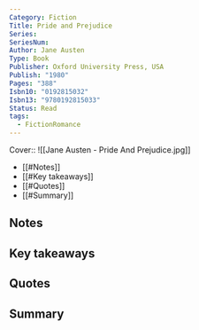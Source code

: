 ```yaml
---
Category: Fiction
Title: Pride and Prejudice
Series: 
SeriesNum: 
Author: Jane Austen
Type: Book
Publisher: Oxford University Press, USA
Publish: "1980"
Pages: "388"
Isbn10: "0192815032"
Isbn13: "9780192815033"
Status: Read
tags:
  - FictionRomance
---
```


Cover:: ![[Jane Austen - Pride And Prejudice.jpg]]

- [[#Notes]]
- [[#Key takeaways]]
- [[#Quotes]]
- [[#Summary]]

## Notes

## Key takeaways

## Quotes

## Summary